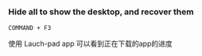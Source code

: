 ### Hide all to show the desktop, and recover them
    COMMAND + F3


使用 Lauch-pad app 可以看到正在下载的app的进度
